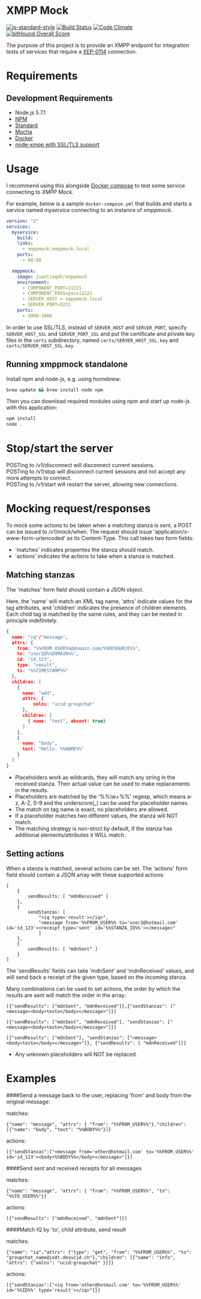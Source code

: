 XMPP Mock
=========
[![js-standard-style](https://img.shields.io/badge/code%20style-standard-brightgreen.svg)](http://standardjs.com/) [![Build Status](https://travis-ci.org/jsantiagoh/xmppmock.svg?branch=master)](https://travis-ci.org/jsantiagoh/xmppmock) [![Code Climate](https://codeclimate.com/github/jsantiagoh/xmppmock/badges/gpa.svg)](https://codeclimate.com/github/jsantiagoh/xmppmock) [![bitHound Overall Score](https://www.bithound.io/github/jsantiagoh/xmppmock/badges/score.svg)](https://www.bithound.io/github/jsantiagoh/xmppmock)

The purpose of this project is to provide an XMPP endpoint for integration tests of services that require a [XEP-0114](http://www.xmpp.org/extensions/xep-0114.html) connection.

Requirements
============

Development Requirements
------------------------
- Node.js 5.7.1
- [NPM](https://nodejs.org/)
- [Standard](http://standardjs.com/)
- [Mocha](https://mochajs.org/)
- [Docker](https://www.docker.com/)
- [node-xmpp with SSL/TLS support](https://github.com/stela/node-xmpp/tree/directSslTls)

Usage
=====

I recommend using this alongside [Docker compose](https://docs.docker.com/compose/) to test some service connecting to _XMPP Mock_.

For example, below is a sample `docker-compose.yml` that builds and starts a service named _myservice_ connecting to an instance of _xmppmock_.

```yaml
version: "2"
services:
  myservice:
    build: .
    links:
      - xmppmock:xmppmock.local
    ports:
      - 80:80

  xmppmock:
    image: jsantiagoh/xmppmock
    environment:
      - COMPONENT_PORT=11221
      - COMPONENT_PASS=pass11221
      - SERVER_HOST = xmppmock.local
      - SERVER_PORT=5222
    ports:
      - 3000:3000
```

In order to use SSL/TLS, instead of `SERVER_HOST` and `SERVER_PORT`, specify `SERVER_HOST_SSL` and `SERVER_PORT_SSL`
and put the certificate and private key files in the `certs` subdirectory,
named `certs/SERVER_HOST_SSL.key` and `certs/SERVER_HOST_SSL.key` 


Running xmppmock standalone
---------------------------
Install npm and node-js, e.g. using homebrew:
```sh
brew update && brew install node npm
```
Then you can download required modules using npm and start up node-js with this application:
```sh
npm install
node .
```

Stop/start the server
===========
POSTing to /v1/disconnect will disconnect current sessions.  
POSTing to /v1/stop will disconnect current sessions and not accept any more attempts to connect.  
POSTing to /v1/start will restart the server, allowing new connections.  

Mocking request/responses
===========
To mock some actions to be taken when a matching stanza is sent, a POST can be issued to /v1/mock/when. The request
should issue 'application/x-www-form-urlencoded' as its Content-Type. This call takes two form fields:
- 'matches' indicates properties the stanza should match.
- 'actions' indicates the actions to take when a stanza is matched.

Matching stanzas
--------
The 'matches' form field should contain a JSON object.

Here, the 'name' will match an XML tag name, 'attrs' indicate values for the tag attributes, and 'children' indicates the
presence of children elements. Each child tag is matched by the same rules, and they can be nested in principle indefinitely.

```json
{
  name: "iq"/"message",
  attrs: {
    from: "%%FROM_USER%%@domain.com/%%RESOURCE%%",
    to: "user2@%%DOMAIN%%",
    id: "id_123",    
    type: "result",
    ts: "%%TIMESTAMP%%"
  },
  children: [
    { 
      name: "add", 
      attrs: {
          xmlns: "ucid:groupchat"
      },
      children: [
        { name: "test", absent: true}
      ]
    },
    {
      name: "body",
      text: "Hello, %%NAME%%"
    }
  ]
}
```

* Placeholders work as wildcards, they will match any string in the received stanza. Their actual value can be used to make replacements in the results.
* Placeholders are matched by the '%%\w+%%' regexp, which means a-z, A-Z, 0-9 and the underscore(_) can be used for placeholder names.
* The match on tag name is exact, no placeholders are allowed.
* If a placeholder matches two different values, the stanza will NOT match.
* The matching strategy is non-strict by default, if the stanza has additional elements/attributes it WILL match.

Setting actions
-------
When a stanza is matched, several actions can be set. The 'actions' form field should contain
a JSON array with these supported actions:

```
[
    {
        sendResults: [ "mdnReceived" ]
    },
    { 
        sendStanzas: [ 
            "<iq type='result'></iq>",
            "<message from='%%FROM_USER%% to='user2@hotmail.com' id='id_123'><receipt type='sent' id='%%STANZA_ID%%'></message>" 
            ]
    },
    { 
        sendResults: [ "mdnSent" ]
    }
]
```

The 'sendResults' fields can take 'mdnSent' and 'mdnReceived' values, and will send back a receipt of the given type, based
on the incoming stanza.

Many combinations can be used to set actions, the order by which the results are sent will match the order in the array:

```
[{"sendResults": ["mdnSent", "mdnReceived"]},{"sendStanzas": ["<message><body>testo</body></message>"]}]
```
```
[{"sendResults": ["mdnSent", "mdnReceived"], "sendStanzas": ["<message><body>testo</body></message>"]}]
```
```
[{"sendResults": ["mdnSent"], "sendStanzas": ["<message><body>testo</body></message>"]}, {"sendResults": [ "mdnReceived"]}]
```

- Any unknown placeholders will NOT be replaced.

Examples
=========

####Send a message back to the user, replacing 'from' and body from the original message:

matches:
```
{"name": "message", "attrs": { "from": "%%FROM_USER%%"},"children": [{"name": "body", "text": "%%BODY%%"}]}
```
actions:
```
[{"sendStanzas":["<message from='other@hotmail.com' to='%%FROM_USER%%' id='id_123'><body>%%BODY%%</body></message>"]}]
```

####Send sent and received receipts for all messages

matches:
```
{"name": "message", "attrs": { "from": "%%FROM_USER%%", "to": "%%TO_USER%%"}}
```
actions:
```
[{"sendResults": ["mdnReceived", "mdnSent"]}]
```

####Match IQ by 'to', child attribute, send result

matches:
```
{"name": "iq","attrs": {"type": "get", "from": "%%FROM_USER%%", "to": "groupchat_name@io4t.devucid.ch"},"children": [{"name": "info", "attrs": {"xmlns": "ucid:groupchat" }}]}
```

actions:
```
[{"sendStanzas":["<iq from='other@hotmail.com' to='%%FROM_USER%%' id='%%ID%%' type='result'></iq>"]}]
```
